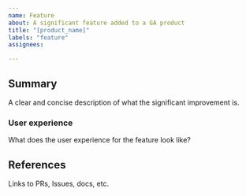 ```yaml
---
name: Feature
about: A significant feature added to a GA product
title: "[product_name]"
labels: "feature"
assignees: 

---
```


## Summary

A clear and concise description of what the significant improvement is.

### User experience

What does the user experience for the feature look like?

## References

Links to PRs, Issues, docs, etc.
